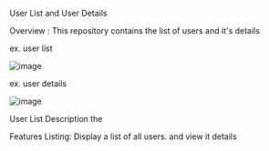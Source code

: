 
User List and User Details

Overview :
This repository contains the list of users and it's details

ex. user list

![image](https://github.com/j3know/Activity-2/assets/68595802/aa31d82d-3b49-473d-8fc6-c3a6fa07d26a)

ex. user details

![image](https://github.com/j3know/Activity-2/assets/68595802/3bc9433d-ca0c-4ba3-befb-64f1666b8061)

User List
Description
the 

Features
Listing: Display a list of all users. and view it details



